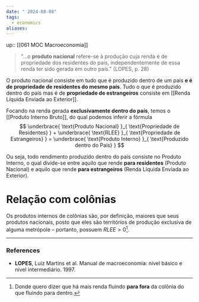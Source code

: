 ```yaml
---
date: " 2024-08-08"
tags:
  - economics
aliases:
---
```


up:: [[061 MOC Macroeconomia]]

> "...o **produto nacional** refere-se à produção cuja renda é de propriedade dos residentes do país, independentemente de essa renda ter sido gerada em outro país." (LOPES, p. 28)

O produto nacional consiste em tudo que é produzido dentro de um país **e é de propriedade de residentes do mesmo país**. Tudo o que é produzido dentro do país mas é de **propriedade de estrangeiros** consiste em [[Renda Líquida Enviada ao Exterior]].

Focando na renda gerada **exclusivamente dentro do país**, temos o [[Produto Interno Bruto]], do qual podemos inferir a fórmula
$$
\underbrace{ \text{Produto Nacional} }_{ \text{Propriedade de Residentes} } + \underbrace{ \text{RLEE} }_{ \text{Propriedade de Estrangeiros} } = \underbrace{ \text{Produto Interno} }_{ \text{Produzido dentro do País} }
$$

Ou seja, todo rendimento produzido dentro do país consiste no Produto Interno, o qual divide-se entre aquilo que rende **para residentes** (Produto Nacional) e aquilo que rende **para estrangeiros** (Renda Líquida Enviada ao Exterior).

# Relação com colônias
Os produtos internos de colônias são, por definição, maiores que seus produtos nacionais, posto que eles são territórios de produção exclusiva de alguma metrópole – portanto, possuem $RLEE > 0$[^1].

---
### References
- **LOPES**, Luiz Martins et al. Manual de macroeconomia: nível básico e nível intermediário. 1997.

[^1]: Donde quero dizer que há mais renda fluindo **para fora** da colônia do que fluindo para dentro.